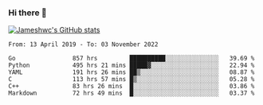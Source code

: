 ### Hi there 👋

[![Jameshwc's GitHub stats](https://github-readme-stats.vercel.app/api?username=jameshwc)](https://github.com/anuraghazra/github-readme-stats)

<!--START_SECTION:waka-->

```text
From: 13 April 2019 - To: 03 November 2022

Go                857 hrs         ██████████░░░░░░░░░░░░░░░   39.69 %
Python            495 hrs 21 mins █████▓░░░░░░░░░░░░░░░░░░░   22.94 %
YAML              191 hrs 26 mins ██▒░░░░░░░░░░░░░░░░░░░░░░   08.87 %
C                 113 hrs 57 mins █▒░░░░░░░░░░░░░░░░░░░░░░░   05.28 %
C++               83 hrs 26 mins  █░░░░░░░░░░░░░░░░░░░░░░░░   03.86 %
Markdown          72 hrs 49 mins  █░░░░░░░░░░░░░░░░░░░░░░░░   03.37 %
```

<!--END_SECTION:waka-->